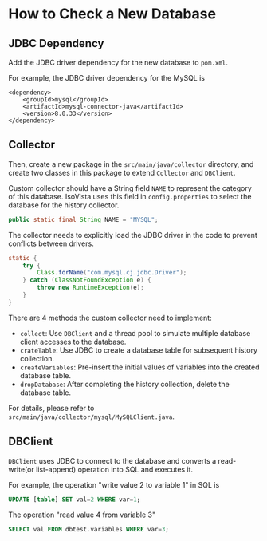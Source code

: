# How to Check a New Database

## JDBC Dependency
Add the JDBC driver dependency for the new database to `pom.xml`.

For example, the JDBC driver dependency for the MySQL is

```
<dependency>
    <groupId>mysql</groupId>
    <artifactId>mysql-connector-java</artifactId>
    <version>8.0.33</version>
</dependency>
```

## Collector

Then, create a new package in the `src/main/java/collector` directory, and create two classes in this package to extend `Collector` and `DBClient`.

Custom collector should have a String field `NAME` to represent the category of this database. 
IsoVista uses this field in `config.properties` to select the database for the history collector.

```java
public static final String NAME = "MYSQL";
```

The collector needs to explicitly load the JDBC driver in the code to prevent conflicts between drivers.
```java
static {
    try {
        Class.forName("com.mysql.cj.jdbc.Driver");
    } catch (ClassNotFoundException e) {
        throw new RuntimeException(e);
    }
}
```

There are 4 methods the custom collector need to implement:

- `collect`: Use `DBClient` and a thread pool to simulate multiple database client accesses to the database.
- `crateTable`: Use JDBC to create a database table for subsequent history collection.
- `createVariables`: Pre-insert the initial values of variables into the created database table.
- `dropDatabase`: After completing the history collection, delete the database table.

For details, please refer to `src/main/java/collector/mysql/MySQLClient.java`.

## DBClient

`DBClient` uses JDBC to connect to the database and converts a read-write(or list-append) operation into SQL and executes it.

For example, the operation "write value 2 to variable 1" in SQL is
```SQL
UPDATE [table] SET val=2 WHERE var=1;
```

The operation "read value 4 from variable 3"

```SQL
SELECT val FROM dbtest.variables WHERE var=3;
```
